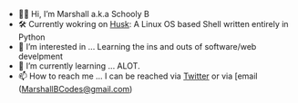 - 👋🏾 Hi, I’m Marshall a.k.a Schooly B
- 🛠 Currently wokring on [Husk](https://github.com/SchoolyB/Husk): A Linux OS based Shell written entirely in Python 
- 👀 I’m interested in ... Learning the ins and outs of software/web develpment
- 🌱 I’m currently learning ... ALOT.
- 📫 How to reach me ... I can be reached via [Twitter](https://twitter.com/MarshallBCodes) or via [email (MarshallBCodes@gmail.com)

